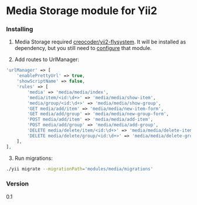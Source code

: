 Media Storage module for Yii2 
===================

### Installing

1. Media Storage required [creocoder/yii2-flysystem](https://github.com/creocoder/yii2-flysystem). It will be installed as dependency, but you still need to [configure](https://github.com/creocoder/yii2-flysystem#configuring) that module.

2. Add routes to UrlManager:
 ```php
 'urlManager' => [
     'enablePrettyUrl' => true,
     'showScriptName' => false,
     'rules' => [
         'media' => 'media/media/index',
         'media/item/<id:\d+>' => 'media/media/show-item',
         'media/group/<id:\d+>' => 'media/media/show-group',
         'GET media/add/item' => 'media/media/new-item-form',
         'GET media/add/group' => 'media/media/new-group-form',
         'POST media/add/item' => 'media/media/add-item',
         'POST media/add/group' => 'media/media/add-group',
         'DELETE media/delete/item/<id:\d+>' => 'media/media/delete-item',
         'DELETE media/delete/group/<id:\d+>' => 'media/media/delete-group',
     ],
 ],
 ```

3. Run migrations:
 ```bash
 ./yii migrate --migrationPath='modules/media/migrations'
 ```

### Version
0.1
